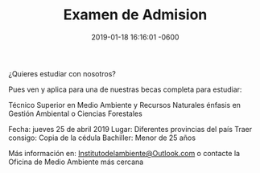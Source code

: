 ﻿---
layout: post
title: Examen de Admision
date: 2019-01-18 16:16:01 -0600
category: eventos
image: https://res.cloudinary.com/duuonteo7/image/upload/v1547729134/pasillo-oficina.jpg
---

¿Quieres estudiar con nosotros?

Pues ven y aplica para una de nuestras becas completa para estudiar:

Técnico Superior en Medio Ambiente y Recursos Naturales énfasis en Gestión Ambiental o Ciencias Forestales

Fecha: jueves 25 de abril 2019
Lugar: Diferentes provincias del país
Traer consigo: Copia de la cédula
Bachiller: Menor de 25 años

Más información en:
Institutodelambiente@Outlook.com o contacte la Oficina de Medio Ambiente más cercana